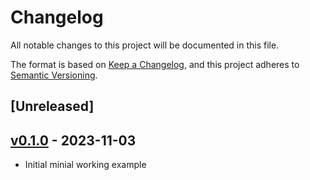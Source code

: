 # Changelog

All notable changes to this project will be documented in this file.

The format is based on [Keep a Changelog](https://keepachangelog.com/en/1.0.0/),
and this project adheres to [Semantic Versioning](https://semver.org/spec/v2.0.0.html).

## [Unreleased]

## [v0.1.0] - 2023-11-03

- Initial minial working example

[v0.1.0]: https://github.com/lvjonok/casadi_kin_dyn/releases/tag/v0.1.0
